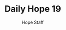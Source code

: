 ---
image: /assets/img/daily-hope-default-artwork.png
title: Daily Hope 19
number: 19
categories:
  - Daily Hope
author: Hope Staff
notes: Daily Hope 19
embed: >-
  <iframe style="border-radius:12px" src="https://open.spotify.com/embed/episode/4r0QRd5XURys9Cxi6d9Ktx?utm_source=generator" width="100%" height="152" frameBorder="0" allowfullscreen="" allow="autoplay; clipboard-write; encrypted-media; fullscreen; picture-in-picture" loading="lazy"></iframe>
---